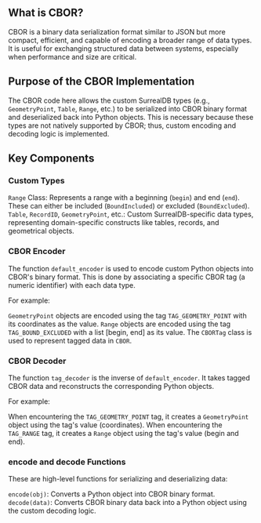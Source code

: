 ## What is CBOR?
CBOR is a binary data serialization format similar to JSON but more compact, efficient, and capable of encoding a 
broader range of data types. It is useful for exchanging structured data between systems, especially when performance 
and size are critical.

## Purpose of the CBOR Implementation

The CBOR code here allows the custom SurrealDB types (e.g., `GeometryPoint`, `Table`, `Range`, etc.) to be serialized 
into CBOR binary format and deserialized back into Python objects. This is necessary because these types are not natively 
supported by CBOR; thus, custom encoding and decoding logic is implemented.

## Key Components

### Custom Types

`Range` Class: Represents a range with a beginning (`begin`) and end (`end`). These can either be included (`BoundIncluded`) or excluded (`BoundExcluded`).
`Table`, `RecordID`, `GeometryPoint`, etc.: Custom SurrealDB-specific data types, representing domain-specific constructs like tables, records, and geometrical objects.

### CBOR Encoder

The function `default_encoder` is used to encode custom Python objects into CBOR's binary format. This is done by associating a specific CBOR tag (a numeric identifier) with each data type.

For example:

`GeometryPoint` objects are encoded using the tag `TAG_GEOMETRY_POINT` with its coordinates as the value.
`Range` objects are encoded using the tag `TAG_BOUND_EXCLUDED` with a list [begin, end] as its value.
The `CBORTag` class is used to represent tagged data in `CBOR`.

### CBOR Decoder

The function `tag_decoder` is the inverse of `default_encoder`. It takes tagged CBOR data and reconstructs the corresponding Python objects.

For example:

When encountering the `TAG_GEOMETRY_POINT` tag, it creates a `GeometryPoint` object using the tag's value (coordinates).
When encountering the `TAG_RANGE` tag, it creates a `Range` object using the tag's value (begin and end).

### encode and decode Functions

These are high-level functions for serializing and deserializing data:

`encode(obj)`: Converts a Python object into CBOR binary format.
`decode(data)`: Converts CBOR binary data back into a Python object using the custom decoding logic.